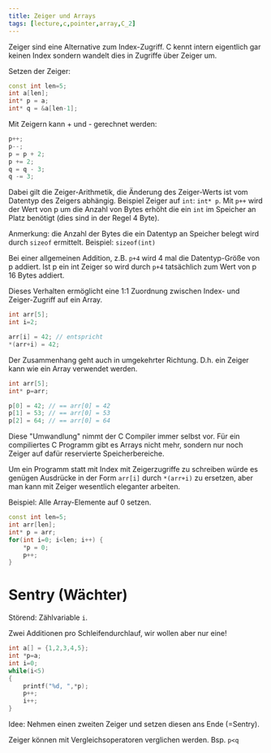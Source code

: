```yaml
---
title: Zeiger und Arrays
tags: [lecture,c,pointer,array,C_2]
---
```


Zeiger sind eine Alternative zum Index-Zugriff. C kennt intern eigentlich gar keinen Index sondern wandelt dies in Zugriffe über Zeiger um.

Setzen der Zeiger:

```c++
const int len=5;
int a[len];
int* p = a;
int* q = &a[len-1];
```

Mit Zeigern kann + und - gerechnet werden:

```c++
p++;
p--;
p = p + 2;
p += 2;
q = q - 3;
q -= 3;
```

Dabei gilt die Zeiger-Arithmetik, die Änderung des Zeiger-Werts ist vom Datentyp des Zeigers abhängig.
Beispiel Zeiger auf `int`: `int* p`. Mit `p++` wird der Wert von p um die Anzahl von Bytes erhöht die ein `int` im Speicher an Platz benötigt (dies sind in der Regel 4 Byte).


Anmerkung:  die Anzahl der Bytes die ein Datentyp an Speicher belegt wird durch `sizeof` ermittelt. Beispiel: `sizeof(int)`

Bei einer allgemeinen Addition, z.B. `p+4` wird 4 mal die Datentyp-Größe von p addiert. Ist p ein int Zeiger so wird durch `p+4` tatsächlich zum Wert von p 16 Bytes addiert.

Dieses Verhalten ermöglicht eine 1:1 Zuordnung zwischen Index- und Zeiger-Zugriff auf ein Array.

```c++
int arr[5];
int i=2;

arr[i] = 42; // entspricht
*(arr+i) = 42;
```

Der Zusammenhang geht auch in umgekehrter Richtung. D.h. ein Zeiger kann wie ein Array verwendet werden.

```c++
int arr[5];
int* p=arr;

p[0] = 42; // == arr[0] = 42
p[1] = 53; // == arr[0] = 53
p[2] = 64; // == arr[0] = 64
```

Diese "Umwandlung" nimmt der C Compiler immer selbst vor.
Für ein compiliertes C Programm gibt es Arrays nicht mehr, sondern nur noch Zeiger auf dafür reservierte Speicherbereiche.

Um ein Programm statt mit Index mit Zeigerzugriffe zu schreiben würde es genügen Ausdrücke in der Form `arr[i]` durch `*(arr+i)` zu ersetzen, aber man kann mit Zeiger wesentlich eleganter arbeiten.

Beispiel: Alle Array-Elemente auf 0 setzen.

```c++
const int len=5;
int arr[len];
int* p = arr;
for(int i=0; i<len; i++) {
    *p = 0;
    p++;
}
```



# Sentry (Wächter)

Störend: Zählvariable `i`. 

Zwei Additionen pro Schleifendurchlauf, wir wollen aber nur eine!

```c++
int a[] = {1,2,3,4,5};
int *p=a;
int i=0;
while(i<5)
{
    printf("%d, ",*p);
    p++;
    i++;
}
```

Idee: Nehmen einen zweiten Zeiger und setzen diesen ans Ende (=Sentry).

Zeiger können mit Vergleichsoperatoren verglichen werden. Bsp. `p<q`




